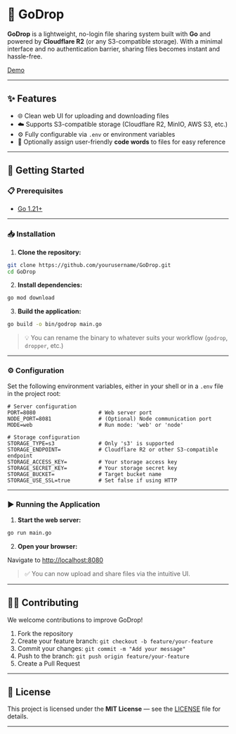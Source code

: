 # 🚀 GoDrop

**GoDrop** is a lightweight, no-login file sharing system built with **Go** and powered by **Cloudflare R2** (or any S3-compatible storage). With a minimal interface and no authentication barrier, sharing files becomes instant and hassle-free.

[Demo]([https://example.com](https://godrop.onrender.com/))

---

## ✨ Features

- 🌐 Clean web UI for uploading and downloading files
- ☁️ Supports S3-compatible storage (Cloudflare R2, MinIO, AWS S3, etc.)
- ⚙️ Fully configurable via `.env` or environment variables
- 🧠 Optionally assign user-friendly **code words** to files for easy reference

---

## 🚀 Getting Started

### 📋 Prerequisites

- [Go 1.21+](https://golang.org/dl/)

---

### 📥 Installation

1. **Clone the repository:**

```bash
git clone https://github.com/yourusername/GoDrop.git
cd GoDrop
```

2. **Install dependencies:**

```bash
go mod download
```

3. **Build the application:**

```bash
go build -o bin/godrop main.go
```

> 💡 You can rename the binary to whatever suits your workflow (`godrop`, `dropper`, etc.)

---

### ⚙️ Configuration

Set the following environment variables, either in your shell or in a `.env` file in the project root:

```env
# Server configuration
PORT=8080                    # Web server port
NODE_PORT=8081               # (Optional) Node communication port
MODE=web                     # Run mode: 'web' or 'node'

# Storage configuration
STORAGE_TYPE=s3              # Only 's3' is supported
STORAGE_ENDPOINT=            # Cloudflare R2 or other S3-compatible endpoint
STORAGE_ACCESS_KEY=          # Your storage access key
STORAGE_SECRET_KEY=          # Your storage secret key
STORAGE_BUCKET=              # Target bucket name
STORAGE_USE_SSL=true         # Set false if using HTTP
```

---

### ▶️ Running the Application

1. **Start the web server:**

```bash
go run main.go
```

2. **Open your browser:**

Navigate to [http://localhost:8080](http://localhost:8080)

> ✅ You can now upload and share files via the intuitive UI.

---

## 👨‍💻 Contributing

We welcome contributions to improve GoDrop!

1. Fork the repository
2. Create your feature branch: `git checkout -b feature/your-feature`
3. Commit your changes: `git commit -m "Add your message"`
4. Push to the branch: `git push origin feature/your-feature`
5. Create a Pull Request

---

## 📄 License

This project is licensed under the **MIT License** — see the [LICENSE](./LICENSE) file for details.

---

